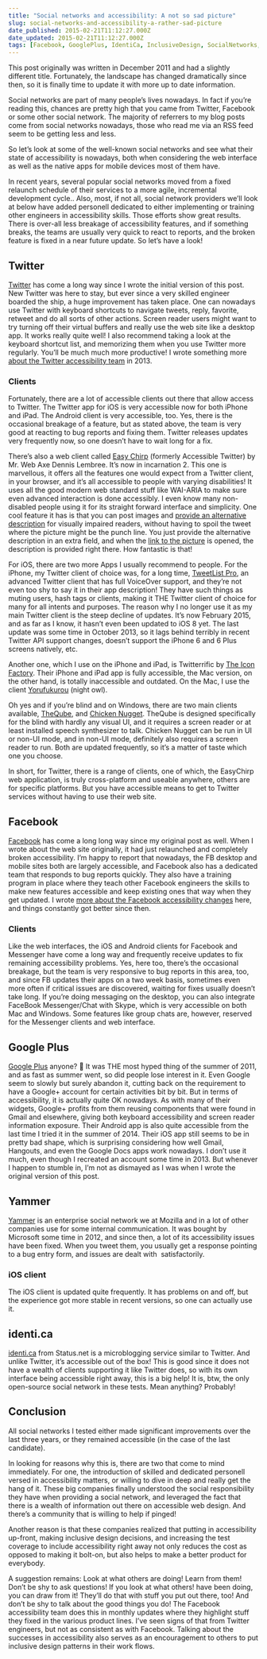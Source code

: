 ```yaml
---
title: "Social networks and accessibility: A not so sad picture"
slug: social-networks-and-accessibility-a-rather-sad-picture
date_published: 2015-02-21T11:12:27.000Z
date_updated: 2015-02-21T11:12:27.000Z
tags: [Facebook, GooglePlus, IdentiCa, InclusiveDesign, SocialNetworks, Twitter, Yammer]
---
```


This post originally was written in December 2011 and had a slightly different title. Fortunately, the landscape has changed dramatically since then, so it is finally time to update it with more up to date information.

Social networks are part of many people&#8217;s lives nowadays. In fact if you&#8217;re reading this, chances are pretty high that you came from Twitter, Facebook or some other social network. The majority of referrers to my blog posts come from social networks nowadays, those who read me via an RSS feed seem to be getting less and less.

So let&#8217;s look at some of the well-known social networks and see what their state of accessibility is nowadays, both when considering the web interface as well as the native apps for mobile devices most of them have.

In recent years, several popular social networks moved from a fixed relaunch schedule of their services to a more agile, incremental development cycle.. Also, most, if not all, social network providers we&#8217;ll look at below have added personell dedicated to either implementing or training other engineers in accessibility skills. Those efforts show great results. There is over-all less breakage of accessibility features, and if something breaks, the teams are usually very quick to react to reports, and the broken feature is fixed in a near future update. So let&#8217;s have a look!

## Twitter

[Twitter](http://twitter.com) has come a long way since I wrote the initial version of this post. New Twitter was here to stay, but ever since a very skilled engineer boarded the ship, a huge improvement has taken place. One can nowadays use Twitter with keyboard shortcuts to navigate tweets, reply, favorite, retweet and do all sorts of other actions. Screen reader users might want to try turning off their virtual buffers and really use the web site like a desktop app. It works really quite well! I also recommend taking a look at the keyboard shortcut list, and memorizing them when you use Twitter more regularly. You&#8217;ll be much much more productive! I wrote something more [about the Twitter accessibility team](https://www.marcozehe.de/2013/08/23/twitter-now-has-a-dedicated-accessibility-team/) in 2013.

### Clients

Fortunately, there are a lot of accessible clients out there that allow access to Twitter. The Twitter app for iOS is very accessible now for both iPhone and iPad. The Android client is very accessible, too. Yes, there is the occasional breakage of a feature, but as stated above, the team is very good at reacting to bug reports and fixing them. Twitter releases updates very frequently now, so one doesn&#8217;t have to wait long for a fix.

There&#8217;s also a web client called [Easy Chirp](http://www.easychirp.org/) (formerly Accessible Twitter) by Mr. Web Axe Dennis Lembree. It&#8217;s now in incarnation 2. This one is marvellous, it offers all the features one would expect from a Twitter client, in your browser, and it&#8217;s all accessible to people with varying disabilities! It uses all the good modern web standard stuff like WAI-ARIA to make sure even advanced interaction is done accessibly. I even know many non-disabled people using it for its straight forward interface and simplicity. One cool feature it has is that you can post images and [provide an alternative description](http://www.webaxe.org/easy-chirp-now-provides-accessible-images-for-your-tweets/) for visually impaired readers, without having to spoil the tweet where the picture might be the punch line. You just provide the alternative description in an extra field, and when the [link to the picture](http://www.easychirp.com/img/SYESaRq) is opened, the description is provided right there. How fantastic is that!

For iOS, there are two more Apps I usually recommend to people. For the iPhone, my Twitter client of choice was, for a long time, [TweetList Pro](http://zooble.com/tweetlist), an advanced Twitter client that has full VoiceOver support, and they&#8217;re not even too shy to say it in their app description! They have such things as muting users, hash tags or clients, making it THE Twitter client of choice for many for all intents and purposes. The reason why I no longer use it as my main Twitter client is the steep decline of updates. It&#8217;s now February 2015, and as far as I know, it hasn&#8217;t even been updated to iOS 8 yet. The last update was some time in October 2013, so it lags behind terribly in recent Twitter API support changes, doesn&#8217;t support the iPhone 6 and 6 Plus screens natively, etc.

Another one, which I use on the iPhone and iPad, is Twitterrific by [The Icon Factory](http://www.iconfactory.com). Their iPhone and iPad app is fully accessible, the Mac version, on the other hand, is totally inaccessible and outdated. On the Mac, I use the client [Yorufukurou](http://sites.google.com/site/yorufukurou/) (night owl).

Oh yes and if you&#8217;re blind and on Windows, there are two main clients available, [TheQube](http://theqube.oire.org), and [Chicken Nugget](https://q-continuum.net/chicken_nugget/). TheQube is designed specifically for the blind with hardly any visual UI, and it requires a screen reader or at least installed speech synthesizer to talk. Chicken Nugget can be run in UI or non-UI mode, and in non-UI mode, definitely also requires a screen reader to run. Both are updated frequently, so it&#8217;s a matter of taste which one you choose.

In short, for Twitter, there is a range of clients, one of which, the EasyChirp web application, is truly cross-platform and useable anywhere, others are for specific platforms. But you have accessible means to get to Twitter services without having to use their web site.

## Facebook

[Facebook](http://www.facebook.com) has come a long long way since my original post as well. When I wrote about the web site originally, it had just relaunched and completely broken accessibility. I&#8217;m happy to report that nowadays, the FB desktop and mobile sites both are largely accessible, and Facebook also has a dedicated team that responds to bug reports quickly. They also have a training program in place where they teach other Facebook engineers the skills to make new features accessible and keep existing ones that way when they get updated. I wrote [more about the Facebook accessibility changes](https://www.marcozehe.de/2013/06/02/advancements-in-the-accessibility-of-facebook/) here, and things constantly got better since then.

### Clients

Like the web interfaces, the iOS and Android clients for Facebook and Messenger have come a long way and frequently receive updates to fix remaining accessibility problems. Yes, here too, there&#8217;s the occasional breakage, but the team is very responsive to bug reports in this area, too, and since FB updates their apps on a two week basis, sometimes even more often if critical issues are discovered, waiting for fixes usually doesn&#8217;t take long. If you&#8217;re doing messaging on the desktop, you can also integrate FaceBook Messenger/Chat with Skype, which is very accessible on both Mac and Windows. Some features like group chats are, however, reserved for the Messenger clients and web interface.

## Google Plus

[Google Plus](http://plus.google.com) anyone? 🙂 It was THE most hyped thing of the summer of 2011, and as fast as summer went, so did people lose interest in it. Even Google seem to slowly but surely abandon it, cutting back on the requirement to have a Google+ account for certain activities bit by bit. But in terms of accessibility, it is actually quite OK nowadays. As with many of their widgets, Google+ profits from them reusing components that were found in Gmail and elsewhere, giving both keyboard accessibility and screen reader information exposure. Their Android app is also quite accessible from the last time I tried it in the summer of 2014. Their iOS app still seems to be in pretty bad shape, which is surprising considering how well Gmail, Hangouts, and even the Google Docs apps work nowadays. I don&#8217;t use it much, even though I recreated an account some time in 2013. But whenever I happen to stumble in, I&#8217;m not as dismayed as I was when I wrote the original version of this post.

## Yammer

[Yammer](http://www.yammer.com) is an enterprise social network we at Mozilla and in a lot of other companies use for some internal communication. It was bought by Microsoft some time in 2012, and since then, a lot of its accessibility issues have been fixed. When you tweet them, you usually get a response pointing to a bug entry form, and issues are dealt with  satisfactorily.

### iOS client

The iOS client is updated quite frequently. It has problems on and off, but the experience got more stable in recent versions, so one can actually use it.

## identi.ca

[identi.ca](http://identi.ca) from Status.net is a microblogging service similar to Twitter. And unlike Twitter, it&#8217;s accessible out of the box! This is good since it does not have a wealth of clients supporting it like Twitter does, so with its own interface being accessible right away, this is a big help! It is, btw, the only open-source social network in these tests. Mean anything? Probably!

## Conclusion

All social networks I tested either made significant improvements over the last three years, or they remained accessible (in the case of the last candidate).

In looking for reasons why this is, there are two that come to mind immediately. For one, the introduction of skilled and dedicated personell versed in accessibility matters, or willing to dive in deep and really get the hang of it. These big companies finally understood the social responsibility they have when providing a social network, and leveraged the fact that there is a wealth of information out there on accessible web design. And there&#8217;s a community that is willing to help if pinged!

Another reason is that these companies realized that putting in accessibility up-front, making inclusive design decisions, and increasing the test coverage to include accessibility right away not only reduces the cost as opposed to making it bolt-on, but also helps to make a better product for everybody.

A suggestion remains: Look at what others are doing! Learn from them! Don&#8217;t be shy to ask questions! If you look at what others! have been doing, you can draw from it! They&#8217;ll do that with stuff you put out there, too! And don&#8217;t be shy to talk about the good things you do! The Facebook accessibility team does this in monthly updates where they highlight stuff they fixed in the various product lines. I&#8217;ve seen signs of that from Twitter engineers, but not as consistent as with Facebook. Talking about the successes in accessibility also serves as an encouragement to others to put inclusive design patterns in their work flows.
